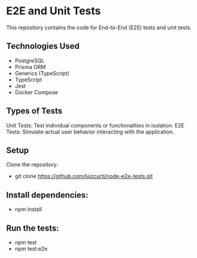 # E2E and Unit Tests

This repository contains the code for End-to-End (E2E) tests and unit tests.

## Technologies Used

- PostgreSQL
- Prisma ORM
- Generics (TypeScript)
- TypeScript
- Jest
- Docker Compose

## Types of Tests
Unit Tests: Test individual components or functionalities in isolation.
E2E Tests: Simulate actual user behavior interacting with the application.

## Setup
Clone the repository:
* git clone https://github.com/luizcurti/node-e2e-tests.git

## Install dependencies:
* npm install

## Run the tests:
* npm test
* npm test:e2e
